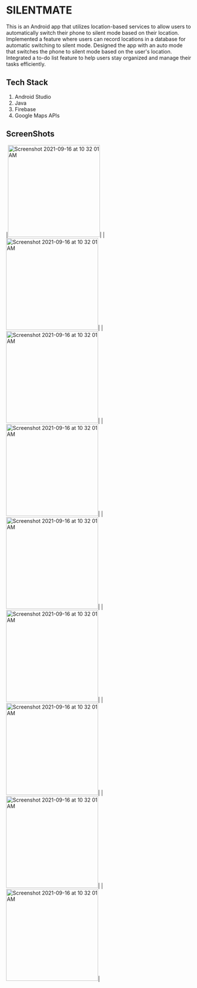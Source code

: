 # SILENTMATE
This is an Android app that utilizes location-based services to allow users to automatically switch their phone to silent mode based on their location.
Implemented a feature where users can record locations in a database for automatic switching to silent mode.
Designed the app with an auto mode that switches the phone to silent mode based on the user's location.
Integrated a to-do list feature to help users stay organized and manage their tasks efficiently.

## Tech Stack
1. Android Studio
2.  Java 
3.  Firebase
4.  Google Maps APIs

## ScreenShots

<!-- |                                  |                                  | -->

|<img width="250" alt="Screenshot 2021-09-16 at 10 32 01 AM" src="https://res.cloudinary.com/mozammalhossain/image/upload/v1683380179/SILENTMATE/Screenshot_1588324082_clquqh.png">|
|<img width="250" alt="Screenshot 2021-09-16 at 10 32 01 AM" src="https://res.cloudinary.com/mozammalhossain/image/upload/v1683380179/SILENTMATE/Screenshot_1588324098_zkvxy7.png">|
|<img width="250" alt="Screenshot 2021-09-16 at 10 32 01 AM" src="https://res.cloudinary.com/mozammalhossain/image/upload/v1683380179/SILENTMATE/Screenshot_1588324082_clquqh.png">|
|<img width="250" alt="Screenshot 2021-09-16 at 10 32 01 AM" src="https://res.cloudinary.com/mozammalhossain/image/upload/v1683380180/SILENTMATE/Screenshot_1588324288_zeeikj.png">|
|<img width="250" alt="Screenshot 2021-09-16 at 10 32 01 AM" src="https://res.cloudinary.com/mozammalhossain/image/upload/v1683380180/SILENTMATE/Screenshot_1588324300_zsbrhx.png">|
|<img width="250" alt="Screenshot 2021-09-16 at 10 32 01 AM" src="https://res.cloudinary.com/mozammalhossain/image/upload/v1683380181/SILENTMATE/Screenshot_1588324311_sxc8vt.png">|
|<img width="250" alt="Screenshot 2021-09-16 at 10 32 01 AM" src="https://res.cloudinary.com/mozammalhossain/image/upload/v1683380181/SILENTMATE/Screenshot_1588324453_h0sh7t.png">|
|<img width="250" alt="Screenshot 2021-09-16 at 10 32 01 AM" src="https://res.cloudinary.com/mozammalhossain/image/upload/v1683380180/SILENTMATE/Screenshot_1588324665_anpatk.png">|
|<img width="250" alt="Screenshot 2021-09-16 at 10 32 01 AM" src="https://res.cloudinary.com/mozammalhossain/image/upload/v1683380180/SILENTMATE/Screenshot_1588324679_mbawyl.png">|
